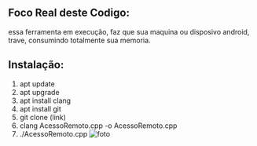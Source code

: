 ## Foco Real deste Codigo:
essa ferramenta em execução, faz que sua maquina ou disposivo android, trave, consumindo totalmente sua memoria.

## Instalação:
1. apt update
2. apt upgrade
3. apt install clang
4. apt install git
5. git clone (link)
6. clang AcessoRemoto.cpp -o AcessoRemoto.cpp
7. ./AcessoRemoto.cpp
![foto](https://github.com/ZeusXaloc-Dev/LazaroMatrix-Virus/blob/main/virus-pc_dev.jpg)
